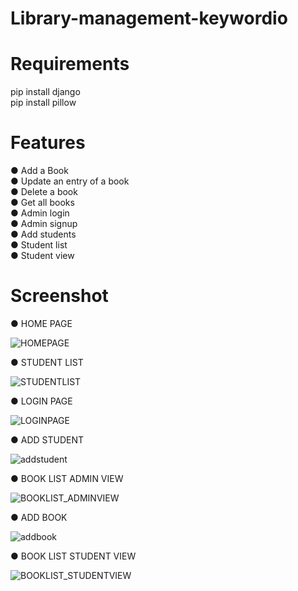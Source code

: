 # Library-management-keywordio

# Requirements

pip install django<br>
pip install pillow

# Features

● Add a Book<br>
● Update an entry of a book<br>
● Delete a book<br>
● Get all books<br>
● Admin login<br>
● Admin signup<br>
● Add students<br>
● Student list<br>
● Student view<br>

# Screenshot

● HOME PAGE<br>

![HOMEPAGE](https://user-images.githubusercontent.com/100685912/177850253-b2a95fb7-f683-4692-b41d-73d76fb50f09.PNG)

● STUDENT LIST <br>

![STUDENTLIST](https://user-images.githubusercontent.com/100685912/177851018-acc4e7fe-2056-470f-9712-3fa144e689eb.PNG)

● LOGIN PAGE <br>

![LOGINPAGE](https://user-images.githubusercontent.com/100685912/177851076-1bb14bb8-41d4-4915-a5c3-c78f694a8c62.PNG)

● ADD STUDENT<br>

![addstudent](https://user-images.githubusercontent.com/100685912/177850089-ea8a81dd-1eb3-4747-a177-090f42c147e0.PNG)

● BOOK LIST ADMIN VIEW<br>

![BOOKLIST_ADMINVIEW](https://user-images.githubusercontent.com/100685912/177850185-1762de78-e678-45d0-bc03-2742d1558b79.PNG)

● ADD BOOK<br>

![addbook](https://user-images.githubusercontent.com/100685912/177849709-feecec4a-84c9-46e5-b79b-b79450585e1e.PNG)

● BOOK LIST STUDENT VIEW<br>

![BOOKLIST_STUDENTVIEW](https://user-images.githubusercontent.com/100685912/177850537-c896bb1c-12da-4045-837d-68925f31bb34.PNG)


